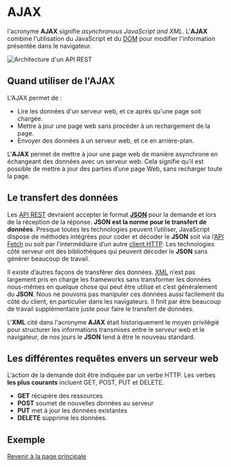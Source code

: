 # AJAX

l'acronyme __AJAX__ signifie _asynchronous JavaScript and XML_. L'__AJAX__ combine l'utilisation du JavaScript et du [DOM](https://fr.wikipedia.org/wiki/Document_Object_Model) pour modifier l'information présentée dans le navigateur.

![Architecture d'un API REST](api-rest-architecture.png)

## Quand utiliser de l'AJAX

L'AJAX permet de :

- Lire les données d'un serveur web, et ce après qu'une page soit chargée.
- Mettre à jour une page web sans procéder à un rechargement de la page.
- Envoyer des données à un serveur web, et ce en arrière-plan.

L'__AJAX__ permet de mettre à jour une page web de manière asynchrone en échangeant des données avec un serveur web. Cela signifie qu’il est possible de mettre à jour des parties d’une page Web, sans recharger toute la page.

## Le transfert des données

Les [API REST](https://fr.wikipedia.org/wiki/Representational_state_transfer) devraient accepter le format __[JSON](https://fr.wikipedia.org/wiki/JavaScript_Object_Notation#:~:text=JavaScript%20Object%20Notation%20(JSON)%20est,le%20permet%20XML%20par%20exemple.)__ pour la demande et lors de la réception de la réponse. __JSON est la norme pour le transfert de données__. Presque toutes les technologies peuvent l’utiliser, JavaScript dispose de méthodes intégrées pour coder et décoder le __JSON__ soit via l’[API Fetch](https://developer.mozilla.org/fr/docs/Web/API/Fetch_API) ou soit par l’intermédiaire d’un autre [client HTTP](https://fr.wikipedia.org/wiki/Client_HTTP#:~:text=Un%20client%20HTTP%20est%20un,HTTP%20(Hypertext%20Transfer%20Protocol).). Les technologies côté serveur ont des bibliothèques qui peuvent décoder le __JSON__ sans générer beaucoup de travail.

Il existe d’autres façons de transférer des données. [XML](https://fr.wikipedia.org/wiki/Extensible_Markup_Language) n’est pas largement pris en charge les frameworks sans transformer les données nous-mêmes en quelque chose qui peut être utilisé et c’est généralement du __JSON__. Nous ne pouvons pas manipuler ces données aussi facilement du côté du client, en particulier dans les navigateurs. Il finit par être beaucoup de travail supplémentaire juste pour faire le transfert de données.

L'__XML__ cité dans l'acronyme __AJAX__ était historiquement le moyen privilégié pour structurer les informations transmises entre le serveur web et le navigateur, de nos jours le __JSON__ tend à être le nouveau standard.

## Les différentes requêtes envers un serveur web

L’action de la demande doit être indiquée par un verbe HTTP. Les verbes __les plus courants__ incluent GET, POST, PUT et DELETE.

- __GET__ récupère des ressources
- __POST__ soumet de nouvelles données au serveur
- __PUT__ met à jour les données existantes
- __DELETE__ supprime les données.

## Exemple




[Revenir à la page principale](../README.md)
